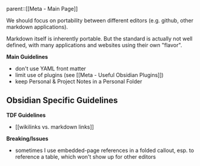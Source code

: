 
parent::[[Meta - Main Page]]

We should focus on portability between different editors (e.g. github, other markdown applications).

Markdown itself is inherently portable. But the standard is actually not well defined, with many applications and websites using their own "flavor". 

**Main Guidelines**
- don't use YAML front matter 
- limit use of plugins (see [[Meta - Useful Obsidian Plugins]])
- keep Personal & Project Notes in a Personal Folder

**Obsidian Specific Guidelines**
- 

**TDF Guidelines**
- [[wikilinks vs. markdown links]]

**Breaking/Issues**
- sometimes I use embedded-page references in a folded callout, esp. to reference a table, which won't show up for other editors


